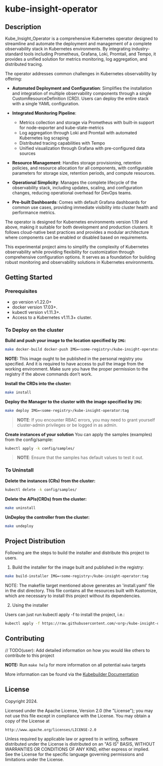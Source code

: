 # kube-insight-operator

## Description

Kube_Insight_Operator is a comprehensive Kubernetes operator designed to streamline and automate the deployment and management of a complete observability stack in Kubernetes environments. By integrating industry-standard tools including Prometheus, Grafana, Loki, Promtail, and Tempo, it provides a unified solution for metrics monitoring, log aggregation, and distributed tracing.

The operator addresses common challenges in Kubernetes observability by offering:

- **Automated Deployment and Configuration**: Simplifies the installation and integration of multiple observability components through a single CustomResourceDefinition (CRD). Users can deploy the entire stack with a single YAML configuration.

- **Integrated Monitoring Pipeline**: 
  - Metrics collection and storage via Prometheus with built-in support for node-exporter and kube-state-metrics
  - Log aggregation through Loki and Promtail with automated Kubernetes log scraping
  - Distributed tracing capabilities with Tempo
  - Unified visualization through Grafana with pre-configured data sources

- **Resource Management**: Handles storage provisioning, retention policies, and resource allocation for all components, with configurable parameters for storage size, retention periods, and compute resources.

- **Operational Simplicity**: Manages the complete lifecycle of the observability stack, including updates, scaling, and configuration changes, reducing operational overhead for DevOps teams.

- **Pre-built Dashboards**: Comes with default Grafana dashboards for common use cases, providing immediate visibility into cluster health and performance metrics.

The operator is designed for Kubernetes environments version 1.19 and above, making it suitable for both development and production clusters. It follows cloud-native best practices and provides a modular architecture where components can be enabled or disabled based on requirements.

This experimental project aims to simplify the complexity of Kubernetes observability while providing flexibility for customization through comprehensive configuration options. It serves as a foundation for building robust monitoring and observability solutions in Kubernetes environments.

## Getting Started

### Prerequisites
- go version v1.22.0+
- docker version 17.03+.
- kubectl version v1.11.3+.
- Access to a Kubernetes v1.11.3+ cluster.

### To Deploy on the cluster
**Build and push your image to the location specified by `IMG`:**

```sh
make docker-build docker-push IMG=<some-registry>/kube-insight-operator:tag
```

**NOTE:** This image ought to be published in the personal registry you specified.
And it is required to have access to pull the image from the working environment.
Make sure you have the proper permission to the registry if the above commands don’t work.

**Install the CRDs into the cluster:**

```sh
make install
```

**Deploy the Manager to the cluster with the image specified by `IMG`:**

```sh
make deploy IMG=<some-registry>/kube-insight-operator:tag
```

> **NOTE**: If you encounter RBAC errors, you may need to grant yourself cluster-admin
privileges or be logged in as admin.

**Create instances of your solution**
You can apply the samples (examples) from the config/sample:

```sh
kubectl apply -k config/samples/
```

>**NOTE**: Ensure that the samples has default values to test it out.

### To Uninstall
**Delete the instances (CRs) from the cluster:**

```sh
kubectl delete -k config/samples/
```

**Delete the APIs(CRDs) from the cluster:**

```sh
make uninstall
```

**UnDeploy the controller from the cluster:**

```sh
make undeploy
```

## Project Distribution

Following are the steps to build the installer and distribute this project to users.

1. Build the installer for the image built and published in the registry:

```sh
make build-installer IMG=<some-registry>/kube-insight-operator:tag
```

NOTE: The makefile target mentioned above generates an 'install.yaml'
file in the dist directory. This file contains all the resources built
with Kustomize, which are necessary to install this project without
its dependencies.

2. Using the installer

Users can just run kubectl apply -f <URL for YAML BUNDLE> to install the project, i.e.:

```sh
kubectl apply -f https://raw.githubusercontent.com/<org>/kube-insight-operator/<tag or branch>/dist/install.yaml
```

## Contributing
// TODO(user): Add detailed information on how you would like others to contribute to this project

**NOTE:** Run `make help` for more information on all potential `make` targets

More information can be found via the [Kubebuilder Documentation](https://book.kubebuilder.io/introduction.html)

## License

Copyright 2024.

Licensed under the Apache License, Version 2.0 (the "License");
you may not use this file except in compliance with the License.
You may obtain a copy of the License at

    http://www.apache.org/licenses/LICENSE-2.0

Unless required by applicable law or agreed to in writing, software
distributed under the License is distributed on an "AS IS" BASIS,
WITHOUT WARRANTIES OR CONDITIONS OF ANY KIND, either express or implied.
See the License for the specific language governing permissions and
limitations under the License.

